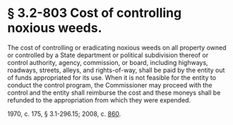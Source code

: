 # § 3.2-803 Cost of controlling noxious weeds.

<p>The cost of controlling or eradicating noxious weeds on all property owned or controlled by a State department or political subdivision thereof or control authority, agency, commission, or board, including highways, roadways, streets, alleys, and rights-of-way, shall be paid by the entity out of funds appropriated for its use. When it is not feasible for the entity to conduct the control program, the Commissioner may proceed with the control and the entity shall reimburse the cost and these moneys shall be refunded to the appropriation from which they were expended.</p><p>1970, c. 175, § 3.1-296.15; 2008, c. <a href='http://lis.virginia.gov/cgi-bin/legp604.exe?081+ful+CHAP0860'>860</a>.</p>